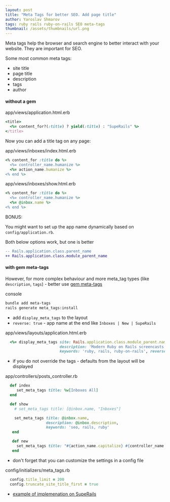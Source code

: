 ```yaml
---
layout: post
title: "Meta Tags for better SEO. Add page title"
author: Yaroslav Shmarov
tags: ruby rails ruby-on-rails SEO meta-tags
thumbnail: /assets/thumbnails/url.png
---
```


Meta tags help the browser and search engine to better interact with your website.
They are important for SEO.

Some most common meta tags:
* site title
* page title
* description
* tags
* author

#### without a gem

app/views/application.html.erb
```ruby
<title>
  <%= content_for?(:title) ? yield(:title) : "SupeRails" %>
</title>
```

Now you can add a title tag on any page:

app/views/inboxes/index.html.erb
```ruby
<% content_for :title do %>
  <%= controller_name.humanize %>
  <%= action_name.humanize %>
<% end %>
```

app/views/inboxes/show.html.erb
```ruby
<% content_for :title do %>
  <%= controller_name.humanize %>
  <%= @inbox.name %>
<% end %>
```

BONUS:

You might want to set up the app name dynamically based on `config/application.rb`.

Both below options work, but one is better

```diff
-- Rails.application.class.parent_name
++ Rails.application.class.module_parent_name
```

#### with gem meta-tags

However, for more complex behaviour and more meta_tag types (like `description`, `tags`) - better use [gem meta-tags](https://github.com/kpumuk/meta-tags)

console
```sh
bundle add meta-tags
rails generate meta_tags:install
```

* add `display_meta_tags` to the layout
* `reverse: true` - app name at the end like `Inboxes | New | SupeRails`

app/views/layouts/application.html.erb
```ruby
  <%= display_meta_tags site: Rails.application.class.module_parent.name,
                        description: 'Modern Ruby on Rails screencasts',
                        keywords: 'ruby, rails, ruby-on-rails', reverse: true %>
```

* if you do not override the tags - defaults from the layout will be displayed

app/controllers/posts_controller.rb
```ruby
  def index
     set_meta_tags title: %w[Inboxes All]
  end

  def show
    # set_meta_tags title: [@inbox.name, "Inboxes"]

    set_meta_tags title: @inbox.name,
                  description: @inbox.description,
                  keywords: 'seo, rails, ruby'
   end

   def new
     set_meta_tags title: "#{action_name.capitalize} #{controller_name.singularize.capitalize}"
   end
```

* don't forget that you can customize the settings in a config file

config/initializers/meta_tags.rb
```ruby
  config.title_limit = 200
  config.truncate_site_title_first = true
```

* [example of implemenation on SupeRails](https://github.com/yshmarov/superails/commit/d489756cc1f1b181e90f86c909d5ba9ce113ff1b)
